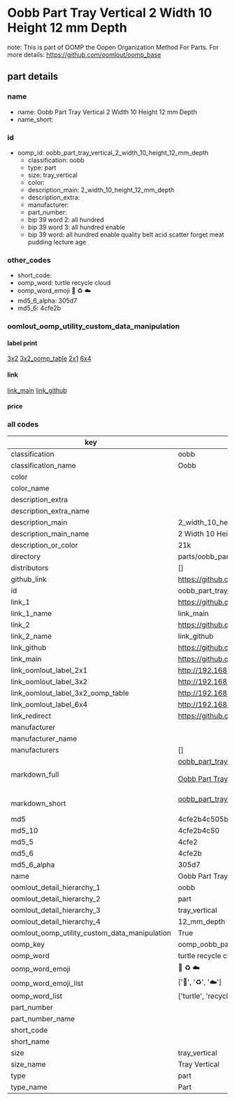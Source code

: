 # Oobb Part Tray Vertical 2 Width 10 Height 12 mm Depth  

note: This is part of OOMP the Oopen Organization Method For Parts. For more details: https://github.com/oomlout/oomp_base

##  part details
  







### name
* name: Oobb Part Tray Vertical 2 Width 10 Height 12 mm Depth
* name_short: 
### id
* oomp_id: oobb_part_tray_vertical_2_width_10_height_12_mm_depth
  * classification: oobb
  * type: part
  * size: tray_vertical
  * color: 
  * description_main: 2_width_10_height_12_mm_depth
  * description_extra: 
  * manufacturer: 
  * part_number: 
  * bip 39 word 2: all hundred
  * bip 39 word 3: all hundred enable
  * bip 39 word: all hundred enable quality belt acid scatter forget meat pudding lecture age

### other_codes
* short_code: 
* oomp_word: turtle recycle cloud
* oomp_word_emoji :turtle: :recycle: :cloud:
* md5_6_alpha: 305d7
* md5_6: 4cfe2b






### oomlout_oomp_utility_custom_data_manipulation
#### label print
[3x2](http://192.168.1.245:1112/?label=oomp%20305d7)
[3x2_oomp_table](http://192.168.1.108:1112/?label=oomp%20305d7)
[2x1](http://192.168.1.242:1112/?label=oomp%20305d7)
[6x4](http://192.168.1.55:1112/?label=oomp%20305d7)    

#### link

[link_main](https://github.com/oomlout/oomlout_oomp_version_1_messy/tree/main/parts/oobb_part_tray_vertical_2_width_10_height_12_mm_depth) [link_github](https://github.com/oomlout/oomlout_oomp_version_1_messy/tree/main/parts/oobb_part_tray_vertical_2_width_10_height_12_mm_depth)                             

#### price







### all codes 
| key | value |  
| --- | --- |  
| classification | oobb |  
| classification_name | Oobb |  
| color |  |  
| color_name |  |  
| description_extra |  |  
| description_extra_name |  |  
| description_main | 2_width_10_height_12_mm_depth |  
| description_main_name | 2 Width 10 Height 12 mm Depth |  
| description_or_color | 21k |  
| directory | parts/oobb_part_tray_vertical_2_width_10_height_12_mm_depth |  
| distributors | [] |  
| github_link | https://github.com/oomlout/oomlout_oomp_part_src/tree/main/parts/oobb_part_tray_vertical_2_width_10_height_12_mm_depth |  
| id | oobb_part_tray_vertical_2_width_10_height_12_mm_depth |  
| link_1 | https://github.com/oomlout/oomlout_oomp_version_1_messy/tree/main/parts/oobb_part_tray_vertical_2_width_10_height_12_mm_depth |  
| link_1_name | link_main |  
| link_2 | https://github.com/oomlout/oomlout_oomp_version_1_messy/tree/main/parts/oobb_part_tray_vertical_2_width_10_height_12_mm_depth |  
| link_2_name | link_github |  
| link_github | https://github.com/oomlout/oomlout_oomp_version_1_messy/tree/main/parts/oobb_part_tray_vertical_2_width_10_height_12_mm_depth |  
| link_main | https://github.com/oomlout/oomlout_oomp_version_1_messy/tree/main/parts/oobb_part_tray_vertical_2_width_10_height_12_mm_depth |  
| link_oomlout_label_2x1 | http://192.168.1.242:1112/?label=oomp%20305d7 |  
| link_oomlout_label_3x2 | http://192.168.1.245:1112/?label=oomp%20305d7 |  
| link_oomlout_label_3x2_oomp_table | http://192.168.1.108:1112/?label=oomp%20305d7 |  
| link_oomlout_label_6x4 | http://192.168.1.55:1112/?label=oomp%20305d7 |  
| link_redirect | https://github.com/oomlout/oomlout_oomp_version_1_messy/tree/main/parts/oobb_part_tray_vertical_2_width_10_height_12_mm_depth |  
| manufacturer |  |  
| manufacturer_name |  |  
| manufacturers | [] |  
| markdown_full | [oobb_part_tray_vertical_2_width_10_height_12_mm_depth](none)<br>[](none)<br>[Oobb Part Tray Vertical 2 Width 10 Height 12 Mm Depth](none)<br><br> |  
| markdown_short | [oobb_part_tray_vertical_2_width_10_height_12_mm_depth](none)<br><br> |  
| md5 | 4cfe2b4c505b580c078a7af2929bc833 |  
| md5_10 | 4cfe2b4c50 |  
| md5_5 | 4cfe2 |  
| md5_6 | 4cfe2b |  
| md5_6_alpha | 305d7 |  
| name | Oobb Part Tray Vertical 2 Width 10 Height 12 mm Depth |  
| oomlout_detail_hierarchy_1 | oobb |  
| oomlout_detail_hierarchy_2 | part |  
| oomlout_detail_hierarchy_3 | tray_vertical |  
| oomlout_detail_hierarchy_4 | 12_mm_depth |  
| oomlout_oomp_utility_custom_data_manipulation | True |  
| oomp_key | oomp_oobb_part_tray_vertical_2_width_10_height_12_mm_depth |  
| oomp_word | turtle recycle cloud |  
| oomp_word_emoji | :turtle: :recycle: :cloud: |  
| oomp_word_emoji_list | [':turtle:', ':recycle:', ':cloud:'] |  
| oomp_word_list | ['turtle', 'recycle', 'cloud'] |  
| part_number |  |  
| part_number_name |  |  
| short_code |  |  
| short_name |  |  
| size | tray_vertical |  
| size_name | Tray Vertical |  
| type | part |  
| type_name | Part |  

